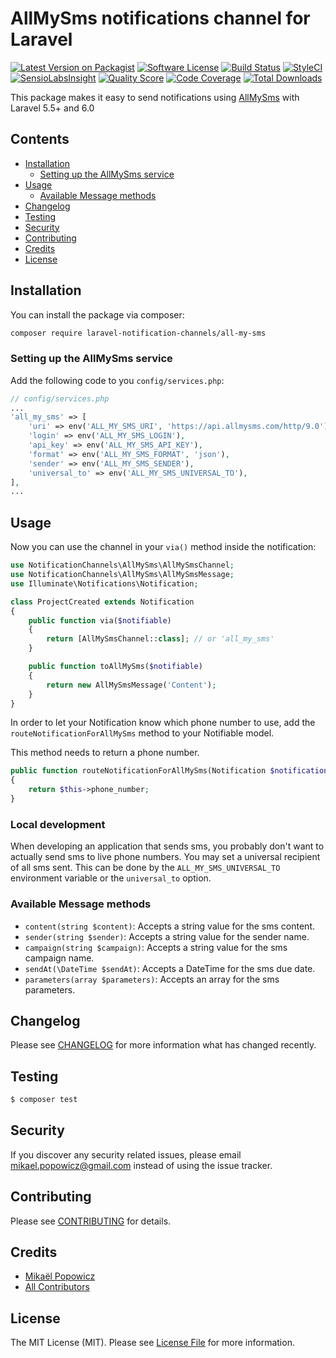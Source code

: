 # AllMySms notifications channel for Laravel

[![Latest Version on Packagist](https://img.shields.io/packagist/v/laravel-notification-channels/all-my-sms.svg?style=flat-square)](https://packagist.org/packages/laravel-notification-channels/all-my-sms)
[![Software License](https://img.shields.io/badge/license-MIT-brightgreen.svg?style=flat-square)](LICENSE.md)
[![Build Status](https://img.shields.io/travis/laravel-notification-channels/all-my-sms/master.svg?style=flat-square)](https://travis-ci.org/laravel-notification-channels/all-my-sms)
[![StyleCI](https://styleci.io/repos/217854455/shield)](https://styleci.io/repos/217854455)
[![SensioLabsInsight](https://img.shields.io/sensiolabs/i/7269bfe2-e95a-4448-8f07-2664c1f34934.svg?style=flat-square)](https://insight.sensiolabs.com/projects/7269bfe2-e95a-4448-8f07-2664c1f34934)
[![Quality Score](https://img.shields.io/scrutinizer/g/laravel-notification-channels/all-my-sms.svg?style=flat-square)](https://scrutinizer-ci.com/g/laravel-notification-channels/all-my-sms)
[![Code Coverage](https://img.shields.io/scrutinizer/coverage/g/laravel-notification-channels/all-my-sms/master.svg?style=flat-square)](https://scrutinizer-ci.com/g/laravel-notification-channels/all-my-sms/?branch=master)
[![Total Downloads](https://img.shields.io/packagist/dt/laravel-notification-channels/all-my-sms.svg?style=flat-square)](https://packagist.org/packages/laravel-notification-channels/all-my-sms)

This package makes it easy to send notifications using [AllMySms](https://www.allmysms.com/) with Laravel 5.5+ and 6.0

## Contents

- [Installation](#installation)
	- [Setting up the AllMySms service](#setting-up-the-AllMySms-service)
- [Usage](#usage)
	- [Available Message methods](#available-message-methods)
- [Changelog](#changelog)
- [Testing](#testing)
- [Security](#security)
- [Contributing](#contributing)
- [Credits](#credits)
- [License](#license)


## Installation

You can install the package via composer:

``` bash
composer require laravel-notification-channels/all-my-sms
```

### Setting up the AllMySms service

Add the following code to you `config/services.php`:

```php
// config/services.php
...
'all_my_sms' => [
    'uri' => env('ALL_MY_SMS_URI', 'https://api.allmysms.com/http/9.0'),
    'login' => env('ALL_MY_SMS_LOGIN'),
    'api_key' => env('ALL_MY_SMS_API_KEY'),
    'format' => env('ALL_MY_SMS_FORMAT', 'json'),
    'sender' => env('ALL_MY_SMS_SENDER'),
    'universal_to' => env('ALL_MY_SMS_UNIVERSAL_TO'),
],
...
```

## Usage

Now you can use the channel in your `via()` method inside the notification:

``` php
use NotificationChannels\AllMySms\AllMySmsChannel;
use NotificationChannels\AllMySms\AllMySmsMessage;
use Illuminate\Notifications\Notification;

class ProjectCreated extends Notification
{
    public function via($notifiable)
    {
        return [AllMySmsChannel::class]; // or 'all_my_sms'
    }

    public function toAllMySms($notifiable)
    {
        return new AllMySmsMessage('Content');
    }
}
```

In order to let your Notification know which phone number to use, add the `routeNotificationForAllMySms` method to your Notifiable model.

This method needs to return a phone number.

```php
public function routeNotificationForAllMySms(Notification $notification)
{
    return $this->phone_number;
}
```

### Local development

When developing an application that sends sms, you probably don't want to actually send sms to live phone numbers. You may set a universal recipient of all sms sent. This can be done by the  `ALL_MY_SMS_UNIVERSAL_TO` environment variable or the `universal_to` option.

### Available Message methods

- `content(string $content)`: Accepts a string value for the sms content.
- `sender(string $sender)`: Accepts a string value for the sender name.
- `campaign(string $campaign)`: Accepts a string value for the sms campaign name.
- `sendAt(\DateTime $sendAt)`: Accepts a DateTime for the sms due date.
- `parameters(array $parameters)`: Accepts an array for the sms parameters.

## Changelog

Please see [CHANGELOG](CHANGELOG.md) for more information what has changed recently.

## Testing

``` bash
$ composer test
```

## Security

If you discover any security related issues, please email mikael.popowicz@gmail.com instead of using the issue tracker.

## Contributing

Please see [CONTRIBUTING](CONTRIBUTING.md) for details.

## Credits

- [Mikaël Popowicz](https://github.com/mikaelpopowicz)
- [All Contributors](../../contributors)

## License

The MIT License (MIT). Please see [License File](LICENSE.md) for more information.
